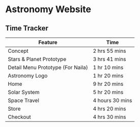 # Astronomy Website

## Time Tracker

| Feature | Time |
| ------- | ---- |
| Concept | 2 hrs 55 mins |
| Stars & Planet Prototype | 3 hrs 41 mins |
| Detail Menu Prototype (For Naila) | 1 hr 10 mins |
| Astronomy Logo | 1 hr 20 mins |
| Home | 9 hr 20 mins |
| Solar System | 5 hr 20 mins |
| Space Travel | 4 hours 30 mins |
| Store | 4 hrs 20 mins |
| Checkout | 4 hrs 30 mins |